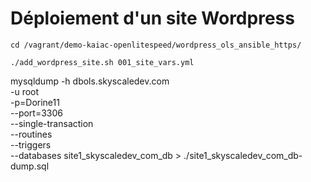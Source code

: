 # Déploiement d'un site Wordpress

```
cd /vagrant/demo-kaiac-openlitespeed/wordpress_ols_ansible_https/

./add_wordpress_site.sh 001_site_vars.yml
```


mysqldump -h dbols.skyscaledev.com \
    -u root \
    -p=Dorine11 \
    --port=3306 \
    --single-transaction \
    --routines \
    --triggers \
    --databases  site1_skyscaledev_com_db > ./site1_skyscaledev_com_db-dump.sql